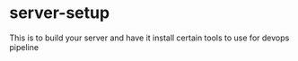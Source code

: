 # server-setup
This is to build your server and have it install certain tools to use for devops pipeline
